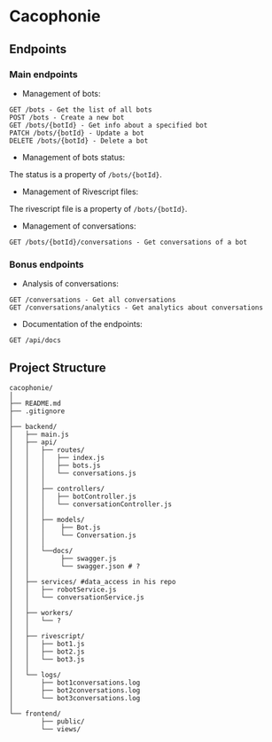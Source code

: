 # Cacophonie

## Endpoints
### Main endpoints
- Management of bots:
```
GET /bots - Get the list of all bots
POST /bots - Create a new bot
GET /bots/{botId} - Get info about a specified bot
PATCH /bots/{botId} - Update a bot
DELETE /bots/{botId} - Delete a bot
```

- Management of bots status:
<!-- ``` -->
<!-- GET /bots/{botId}/status - Get the status of a bot -->
<!-- PATCH /bots/{botId}/status - Update the status of a bot (online, idle, invisible, doNotDisturb) -->
<!-- ``` -->

The status is a property of `/bots/{botId}`.

- Management of Rivescript files:
<!-- ``` -->
<!-- GET /bots/{botId}/rivescript - Get Rivescript file of a bot -->
<!-- PATCH /bots/{botId}/rivescript - Update a Rivescript bot -->
<!-- ``` -->

The rivescript file is a property of `/bots/{botId}`.

- Management of conversations: 
```
GET /bots/{botId}/conversations - Get conversations of a bot 
```

### Bonus endpoints
- Analysis of conversations:
```
GET /conversations - Get all conversations
GET /conversations/analytics - Get analytics about conversations
```

- Documentation of the endpoints:
```
GET /api/docs
```

## Project Structure
```
cacophonie/
│
├── README.md
├── .gitignore
│
├── backend/  
│   ├── main.js      
│   ├── api/
│   │   ├── routes/
│   │   │   ├── index.js
│   │   │   ├── bots.js 
│   │   │   └── conversations.js 
│   │   │
│   │   ├── controllers/
│   │   │   ├── botController.js 
│   │   │   └── conversationController.js
│   │   │
│   │   ├── models/
│   │   │    ├── Bot.js
│   │   │    └── Conversation.js
│   │   │
│   │   └──docs/
│   │        ├── swagger.js
│   │        └── swagger.json # ?
│   │
│   ├── services/ #data_access in his repo
│   │   ├── robotService.js       
│   │   └── conversationService.js
│   │
│   ├── workers/
│   │   └── ?
│   │
│   ├── rivescript/
│   │   ├── bot1.js
│   │   ├── bot2.js
│   │   └── bot3.js
│   │
│   └── logs/
│       ├── bot1conversations.log
│       ├── bot2conversations.log
│       └── bot3conversations.log
│
└── frontend/
        ├── public/
        └── views/

 
```
